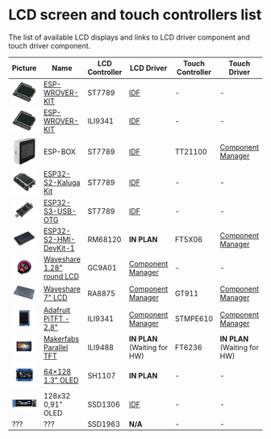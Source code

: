 # LCD screen and touch controllers list

The list of available LCD displays and links to LCD driver component and touch driver component.

|    Picture                               | Name | LCD Controller | LCD Driver | Touch Controller | Touch Driver | Notes |
| ---------------------------------------- | ---- | -------------- | ---------- | ---------------- | ------------ | ----- |
| <img src="docu/pics/wrover.png" width="150"> | [ESP-WROVER-KIT](https://docs.espressif.com/projects/esp-idf/en/latest/esp32/hw-reference/esp32/get-started-wrover-kit.html) | ST7789  | [IDF](https://github.com/espressif/esp-idf/tree/master/components/esp_lcd) | - | - | | 
| <img src="docu/pics/wrover.png" width="150"> | [ESP-WROVER-KIT](https://docs.espressif.com/projects/esp-idf/en/latest/esp32/hw-reference/esp32/get-started-wrover-kit.html) | ILI9341 | [IDF](https://github.com/espressif/esp-idf/tree/master/components/esp_lcd) | -| - | | 
| <img src="docu/pics/box.webp" width="150"> | ESP-BOX | ST7789 | [IDF](https://github.com/espressif/esp-idf/tree/master/components/esp_lcd) | TT21100 | [Component Manager](https://components.espressif.com/component/espressif/esp_lcd_touch_tt21100) | |
| <img src="docu/pics/kaluga.png" width="150"> | [ESP32-S2-Kaluga Kit](https://docs.espressif.com/projects/esp-idf/en/latest/esp32s2/hw-reference/esp32s2/user-guide-esp32-s2-kaluga-1-kit.html) | ST7789  | [IDF](https://github.com/espressif/esp-idf/tree/master/components/esp_lcd) | - | - | | 
| <img src="docu/pics/esp32_s3_otg.png" width="150"> | [ESP32-S3-USB-OTG](https://docs.espressif.com/projects/espressif-esp-dev-kits/en/latest/esp32s3/esp32-s3-usb-otg/user_guide.html) | ST7789  | [IDF](https://github.com/espressif/esp-idf/tree/master/components/esp_lcd) | - | - | | 
| <img src="docu/pics/esp32-s2-hmi-devkit-1-3d-v1.0.png" width="150"> | [ESP32-S2-HMI-DevKit-1](https://docs.espressif.com/projects/espressif-esp-dev-kits/en/latest/esp32s2/esp32-s2-hmi-devkit-1/user_guide.html#hardware-overview) | RM68120 | **IN PLAN** | FT5X06 | [Component Manager](https://components.espressif.com/component/espressif/esp_lcd_touch_ft5x06) | |
| <img src="docu/pics/1.28inch-LCD-Module-1.jpg" width="150"> | [Waveshare 1.28" round LCD](https://www.waveshare.com/product/1.28inch-lcd-module.htm) | GC9A01 | [Component Manager](https://components.espressif.com/component/espressif/esp_lcd_gc9a01) | - | - | |
| <img src="docu/pics/7inch-Capacitive-Touch-LCD-C_l.jpg" width="150"> | [Waveshare 7" LCD](https://www.waveshare.com/7inch-capacitive-touch-lcd-c.htm) | RA8875 | [Component Manager](https://components.espressif.com/component/espressif/esp_lcd_ra8875) | GT911 | [Component Manager](https://components.espressif.com/component/espressif/esp_lcd_touch_gt911) | |
| <img src="docu/pics/Adafruit-PiTFT.jpg" width="150"> | [Adafruit PiTFT - 2.8"](https://learn.adafruit.com/adafruit-pitft-28-inch-resistive-touchscreen-display-raspberry-pi) | ILI9341 | [Component Manager](https://components.espressif.com/component/espressif/esp_lcd_ili9341) | STMPE610 | [Component Manager](https://components.espressif.com/component/espressif/esp_lcd_touch_stmpe610) | |
| <img src="docu/pics/ESP32-S3-Parallel-TFT-with-Touch-ILI9488-1000x750.jpg" width="150"> | [Makerfabs Parallel TFT](https://www.makerfabs.com/esp32-s3-parallel-tft-with-touch-ili9488.html) | ILI9488 | **IN PLAN** (Waiting for HW) | FT6236 | **IN PLAN** (Waiting for HW) | |
| <img src="docu/pics/1.3inch-oled-module-c-1.jpg" width="150"> | [64×128 1.3" OLED](https://www.waveshare.com/1.3inch-oled-module-c.htm) | SH1107 | **IN PLAN** | - | - | |
| <img src="docu/pics/ssd1306.jpg" width="150"> | 128x32 0,91" OLED | SSD1306 | [IDF](https://github.com/espressif/esp-idf/tree/master/components/esp_lcd) | - | - | |
| ??? | ??? | SSD1963 | **N/A** | - | - | |
